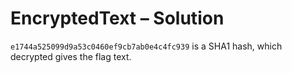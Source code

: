 # EncryptedText – Solution

`e1744a525099d9a53c0460ef9cb7ab0e4c4fc939` is a SHA1 hash, which decrypted gives the flag text.
